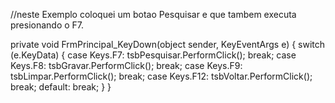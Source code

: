 //neste Exemplo coloquei um botao Pesquisar e que tambem executa presionando o F7. 

private void FrmPrincipal_KeyDown(object sender, KeyEventArgs e)
        {
            switch (e.KeyData)
            {
                case Keys.F7:
                    tsbPesquisar.PerformClick();
                    break;
                case Keys.F8:
                    tsbGravar.PerformClick();
                    break;
                case Keys.F9:
                    tsbLimpar.PerformClick();
                    break;
                case Keys.F12:
                    tsbVoltar.PerformClick();
                    break;
                default:
                    break;
            }
        }
